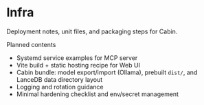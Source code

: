 # Infra

Deployment notes, unit files, and packaging steps for Cabin.

Planned contents
- Systemd service examples for MCP server
- Vite build + static hosting recipe for Web UI
- Cabin bundle: model export/import (Ollama), prebuilt `dist/`, and LanceDB data directory layout
- Logging and rotation guidance
- Minimal hardening checklist and env/secret management
